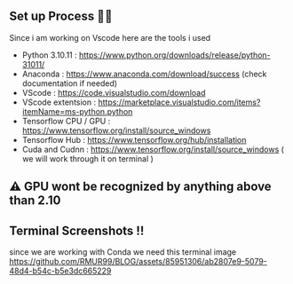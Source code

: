 
## Set up Process 🐱‍💻
Since i am working on Vscode here are the tools i used 

* Python 3.10.11 : https://www.python.org/downloads/release/python-31011/
* Anaconda : https://www.anaconda.com/download/success (check documentation if needed)
* VScode : https://code.visualstudio.com/download 
* VScode extentsion : https://marketplace.visualstudio.com/items?itemName=ms-python.python
* Tensorflow CPU / GPU : https://www.tensorflow.org/install/source_windows
* Tensorflow Hub : https://www.tensorflow.org/hub/installation
* Cuda and Cudnn :  https://www.tensorflow.org/install/source_windows ( we will work through it on terminal )


## ⚠️ GPU wont be recognized by anything above than 2.10 

## Terminal Screenshots !! 
since we are working with Conda we need this terminal 
image https://github.com/RMUR99/BLOG/assets/85951306/ab2807e9-5079-48d4-b54c-b5e3dc665229

